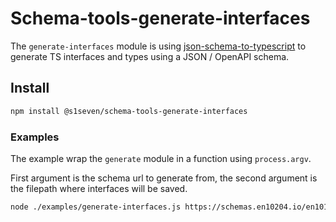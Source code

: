 # Schema-tools-generate-interfaces

The `generate-interfaces` module is using [json-schema-to-typescript] to generate TS interfaces and types using a JSON / OpenAPI schema.

## Install

```bash
npm install @s1seven/schema-tools-generate-interfaces
```

### Examples

The example wrap the `generate` module in a function using `process.argv`.

First argument is the schema url to generate from, the second argument is the filepath where interfaces will be saved.

```bash
node ./examples/generate-interfaces.js https://schemas.en10204.io/en10168-schemas/v0.0.2/schema.json ./certificate.ts
```

[json-schema-to-typescript]: https://www.npmjs.com/package/json-schema-to-typescript
